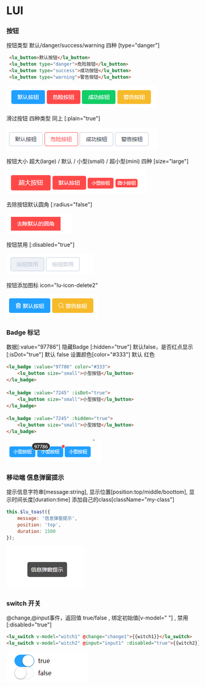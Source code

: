 # LUI
### 按钮

<p>按钮类型 默认/danger/success/warning 四种 [type="danger"]</p>

```html
 <lu_button>默认按钮</lu_button>
 <lu_button type="danger">危险按钮</lu_button>
 <lu_button type="success">成功按钮</lu_button>
 <lu_button type="warning">警告按钮</lu_button>
```

<img src="./static/img/button-1.png" />

<p>滑过按钮 四种类型 同上 [:plain="true"]</p>

<img src="./static/img/button-2.png" />

<p>按钮大小 超大(large) / 默认 / 小型(small) / 超小型(mini) 四种 [size="large"]</p>

<img src="./static/img/button-3.png" />

<p>去除按钮默认圆角 [:radius="false"]</p>

<img src="./static/img/button-4.png" />

<p>按钮禁用 [:disabled="true"]</p>

<img src="./static/img/button-5.png" />

<p>按钮添加图标 icon="lu-icon-delete2"</p>

<img src="./static/img/button-6.png" />

### Badge 标记

<p>数据[:value="97786"] 隐藏Badge [:hidden="true"] 默认false，是否红点显示 [:isDot="true"] 默认 false 设置颜色[color="#333"] 默认 红色</p>

```html
<lu_badge :value="97786" color="#333">
    <lu_button size="small">小型按钮</lu_button>
</lu_badge>

<lu_badge :value="7245" :isDot="true">
    <lu_button size="small">小型按钮</lu_button>
</lu_badge>

<lu_badge :value="7245" :hidden="true">
    <lu_button size="small">小型按钮</lu_button>
</lu_badge>
```

<img src="./static/img/badge-1.png" />

### 移动端 信息弹窗提示

<p>提示信息字符串[message:string], 显示位置[position:top/middle/boottom], 显示时间长度[duration:time] 添加自己的class[className="my-class"]</p>

```javascript
this.$lu_toast({
	message: '信息弹窗提示',
	position: 'top',
	duration: 1500
});
```

<img src="./static/img/toast-1.png" />

### switch 开关

<p>@change,@input事件，返回值 true/false , 绑定初始值[v-model=" "] , 禁用[:disabled="true"]</p>

```html
<lu_switch v-model="witch1" @change="change1">{{witch1}}</lu_switch>
<lu_switch v-model="witch2" @input="input1" :disabled="true">{{witch2}}</lu_switch>
```

<img src="./static/img/switch-1.png" />